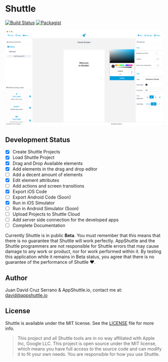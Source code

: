 # Shuttle

[![Build Status](https://travis-ci.org/AppShuttleInc/Shuttle.svg?branch=master)](https://travis-ci.org/AppShuttleInc/Shuttle)
[![Packagist](https://img.shields.io/packagist/l/doctrine/orm.svg)](LICENSE)


![Screenshot](Cover.png)


## Development Status

- [x] Create Shuttle Projects
- [x] Load Shuttle Project
- [x] Drag and Drop Available elements
- [x] Add elements in the drag and drop editor
- [ ] Add a decent amount of elements
- [x] Edit element attributes
- [ ] Add actions and screen transitions
- [x] Export iOS Code
- [ ] Export Android Code (Soon)
- [x] Run in iOS Simulator
- [ ] Run in Android Simulator (Soon)
- [ ] Upload Projects to Shuttle Cloud
- [ ] Add server side connection for the developed apps
- [ ] Complete Documentation

Currently Shuttle is in public **Beta**. You must remember that this means that there is no guarantee that Shuttle will work perfectly. AppShuttle and the Shuttle programmers are not responsible for Shuttle errors that may cause damage to any work or product, nor for work performed within it. By testing this application while it remains in Beta status, you agree that there is no guarantee of the performance of Shuttle ❤️.

## Author

Juan David Cruz Serrano & AppShuttle.io, contact me at: [david@appshuttle.io](mailto:david@appshuttle.io)

## License

Shuttle is available under the MIT license. See the [LICENSE](LICENSE) file for more info.

> This project and all Shuttle tools are in no way affiliated with Apple Inc, Google LLC. This project is open source under the MIT license, which means you have full access to the source code and can modify it to fit your own needs. You are responsible for how you use Shuttle.
